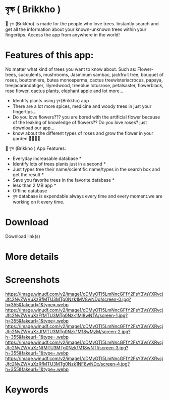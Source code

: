 # বৃক্ষ ( Brikkho )
🌴 বৃক্ষ (Brikkho) is made for the people who love trees. Instantly search and get all the information about your known-unknown trees within your fingertips. Access the app from anywhere in the world!

# Features of this app:
No matter what kind of trees you want to know about. Such as: Flower-trees, succulents, mushrooms, Jasminum sambac, jackfruit tree, bouquet of roses, boutonniere, butea monosperma, cactus treewisteriacrocus, papaya, treejacarandatiger, lilyredwood, treeblue lotusrose, petalsaster, flowerblack, rose flower, cactus plants, elephant apple and lot more...

* Identify plants using বৃক্ষ(Brikkho) app
* There are a lot more spices, medicine and woody trees in just your fingertips...
* Do you love flowers??? you are bored with the artificial flower because of the leaking of knowledge of flowers?? Do you love roses? just download our app...
* know about the different types of roses and grow the flower in your garden 🌹🌹🌹🌹

🌴 বৃক্ষ (Brikkho ) App Features:
* Everyday increasable database *
* Identify lots of trees plants just in a second *
* Just types tree their name/scientific name/types in the search box and get the result *
* Save you favorite trees in the favorite database *
* less than 2 MB app *
* Offline database
* বৃক্ষ database is expendable always every time and every moment.we are working on it every time.

# Download
Download link(s)

# More details


# Screenshots
https://image.winudf.com/v2/image1/cDMyOTI5LmNncGFfY2FsY3VsYXRvcjJfc2NyZWVuXzBfMTU3MTg0Nzk1MV8wNDg/screen-0.jpg?h=355&fakeurl=1&type=.webp
https://image.winudf.com/v2/image1/cDMyOTI5LmNncGFfY2FsY3VsYXRvcjJfc2NyZWVuXzFfMTU3MTg0Nzk1Ml8wNTA/screen-1.jpg?h=355&fakeurl=1&type=.webp
https://image.winudf.com/v2/image1/cDMyOTI5LmNncGFfY2FsY3VsYXRvcjJfc2NyZWVuXzJfMTU3MTg0Nzk1M18wMzM/screen-2.jpg?h=355&fakeurl=1&type=.webp
https://image.winudf.com/v2/image1/cDMyOTI5LmNncGFfY2FsY3VsYXRvcjJfc2NyZWVuXzNfMTU3MTg0Nzk1M18wNTI/screen-3.jpg?h=355&fakeurl=1&type=.webp
https://image.winudf.com/v2/image1/cDMyOTI5LmNncGFfY2FsY3VsYXRvcjJfc2NyZWVuXzRfMTU3MTg0Nzk1NF8wNDc/screen-4.jpg?h=355&fakeurl=1&type=.webp

# Keywords
